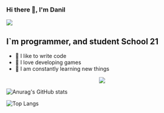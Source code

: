 ### Hi there 👋, I'm Danil
![](https://komarev.com/ghpvc/?username=danil2283376)

## I`m programmer, and student School 21
- 💪 I like to write code
- 🎉 I love developing games
- 🥅 I am constantly learning new things

<p align="center">
  <a href="https://profile.intra.42.fr/">
    <img src="https://badge42.herokuapp.com/api/stats/scolen?darkmode=true"/>
  </a>
</p>

![Anurag's GitHub stats](https://github-readme-stats.vercel.app/api?username=danil2283376)

![Top Langs](https://github-readme-stats.vercel.app/api/top-langs/?username=danil2283376&layout=compact&hide=Objective-C,Roff,Makefile&langs_count=6)
